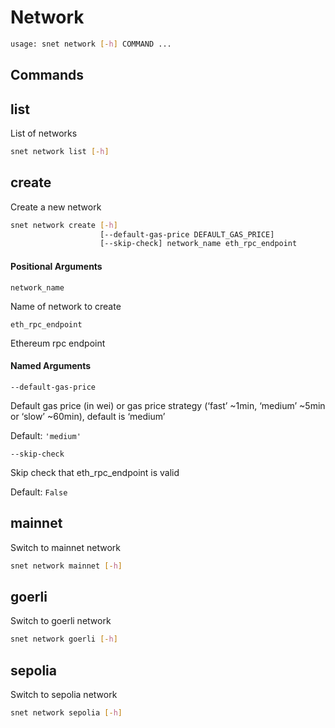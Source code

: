 # Network

```sh
usage: snet network [-h] COMMAND ...
```

## Commands

## list

List of networks

```sh
snet network list [-h]
```

## create

Create a new network

```sh
snet network create [-h]
                    [--default-gas-price DEFAULT_GAS_PRICE]
                    [--skip-check] network_name eth_rpc_endpoint
```

#### Positional Arguments

`network_name`

    

Name of network to create

`eth_rpc_endpoint`

    

Ethereum rpc endpoint

#### Named Arguments

`--default-gas-price`

    

Default gas price (in wei) or gas price strategy (‘fast’ ~1min, ‘medium’ ~5min
or ‘slow’ ~60min), default is ‘medium’

Default: `'medium'`

`--skip-check`

    

Skip check that eth_rpc_endpoint is valid

Default: `False`

## mainnet

Switch to mainnet network

```sh
snet network mainnet [-h]
```

## goerli

Switch to goerli network

```sh
snet network goerli [-h]
```

## sepolia

Switch to sepolia network

```sh
snet network sepolia [-h]
```

